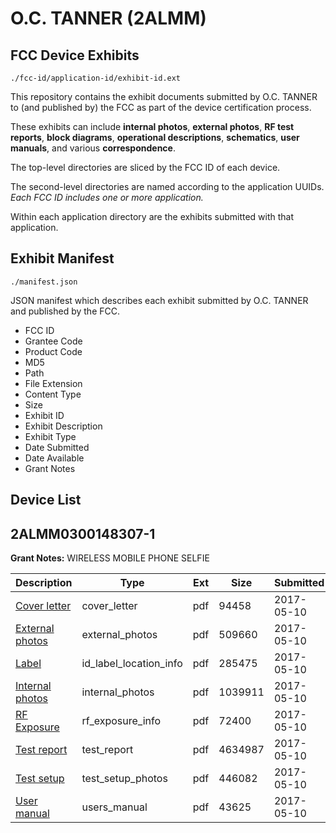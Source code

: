 # O.C. TANNER (2ALMM)
## FCC Device Exhibits

```
./fcc-id/application-id/exhibit-id.ext
```

This repository contains the exhibit documents submitted by O.C. TANNER to (and published by) the FCC as part of the device certification process.

These exhibits can include **internal photos**, **external photos**, **RF test reports**, **block diagrams**, **operational descriptions**, **schematics**, **user manuals**, and various **correspondence**.

The top-level directories are sliced by the FCC ID of each device.

The second-level directories are named according to the application UUIDs. *Each FCC ID includes one or more application.*

Within each application directory are the exhibits submitted with that application. 

## Exhibit Manifest

```
./manifest.json
```

JSON manifest which describes each exhibit submitted by O.C. TANNER and published by the FCC.

- FCC ID
- Grantee Code
- Product Code
- MD5
- Path
- File Extension
- Content Type
- Size
- Exhibit ID
- Exhibit Description
- Exhibit Type
- Date Submitted
- Date Available
- Grant Notes

## Device List
## 2ALMM0300148307-1
**Grant Notes:** WIRELESS MOBILE PHONE SELFIE

| Description | Type | Ext | Size | Submitted | Available |
| ----------- | ---- | --- | ---- | --------- | --------- |
| [Cover letter](2ALMM0300148307-1/d77ddfb98b46a9da3eaa13b5900cda6d/3385247.pdf) | cover_letter | pdf | 94458 | 2017-05-10 | 2017-05-10 |
| [External photos](2ALMM0300148307-1/d77ddfb98b46a9da3eaa13b5900cda6d/3385248.pdf) | external_photos | pdf | 509660 | 2017-05-10 | 2017-05-10 |
| [Label](2ALMM0300148307-1/d77ddfb98b46a9da3eaa13b5900cda6d/3385249.pdf) | id_label_location_info | pdf | 285475 | 2017-05-10 | 2017-05-10 |
| [Internal photos](2ALMM0300148307-1/d77ddfb98b46a9da3eaa13b5900cda6d/3385250.pdf) | internal_photos | pdf | 1039911 | 2017-05-10 | 2017-05-10 |
| [RF Exposure](2ALMM0300148307-1/d77ddfb98b46a9da3eaa13b5900cda6d/3385252.pdf) | rf_exposure_info | pdf | 72400 | 2017-05-10 | 2017-05-10 |
| [Test report](2ALMM0300148307-1/d77ddfb98b46a9da3eaa13b5900cda6d/3385254.pdf) | test_report | pdf | 4634987 | 2017-05-10 | 2017-05-10 |
| [Test setup](2ALMM0300148307-1/d77ddfb98b46a9da3eaa13b5900cda6d/3385255.pdf) | test_setup_photos | pdf | 446082 | 2017-05-10 | 2017-05-10 |
| [User manual](2ALMM0300148307-1/d77ddfb98b46a9da3eaa13b5900cda6d/3385256.pdf) | users_manual | pdf | 43625 | 2017-05-10 | 2017-05-10 |
